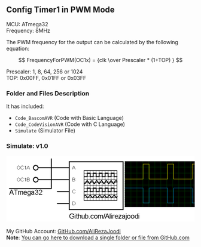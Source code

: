 ## Config Timer1 in PWM Mode

MCU:        ATmega32  
Frequency:  8MHz  

The PWM frequency for the output can be calculated by the following equation:

$$ FrequencyForPWM(OC1x) = {clk \over Prescaler * (1+TOP) } $$

Prescaler: 1, 8, 64, 256 or 1024  
TOP: 0x00FF, 0x01FF or 0x03FF  

### Folder and Files Description
It has included:
- `Code_BascomAVR` (Code with Basic Language)
- `Code_CodeVisionAVR` (Code with C Language)
- `Simulate` (Simulator File)

### Simulate: v1.0
![](Simulate/v1.0.png)

My GitHub Account: [GitHub.com/AliRezaJoodi](https://github.com/AliRezaJoodi)  
**Note**: [You can go here to download a single folder or file from GitHub.com](https://minhaskamal.github.io/DownGit/#/home)
